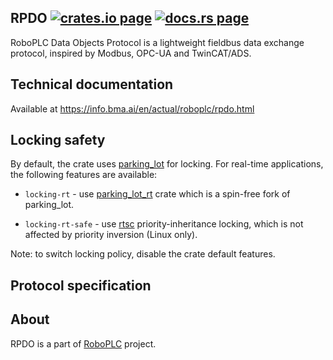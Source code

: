 <h2>
  RPDO
  <a href="https://crates.io/crates/rpdo"><img alt="crates.io page" src="https://img.shields.io/crates/v/rpdo.svg"></img></a>
  <a href="https://docs.rs/rpdo"><img alt="docs.rs page" src="https://docs.rs/rpdo/badge.svg"></img></a>
</h2>

RoboPLC Data Objects Protocol is a lightweight fieldbus data exchange protocol,
inspired by Modbus, OPC-UA and TwinCAT/ADS.

## Technical documentation

Available at <https://info.bma.ai/en/actual/roboplc/rpdo.html>

## Locking safety

By default, the crate uses [parking_lot](https://crates.io/crates/parking_lot)
for locking. For real-time applications, the following features are available:

* `locking-rt` - use [parking_lot_rt](https://crates.io/crates/parking_lot_rt)
  crate which is a spin-free fork of parking_lot.

* `locking-rt-safe` - use [rtsc](https://crates.io/crates/rtsc)
  priority-inheritance locking, which is not affected by priority inversion
  (Linux only).

Note: to switch locking policy, disable the crate default features.

## Protocol specification

## About

RPDO is a part of [RoboPLC](https://www.roboplc.com/) project.

